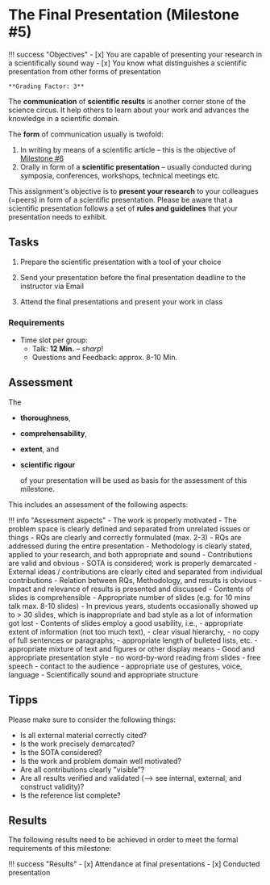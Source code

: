 # The Final Presentation (Milestone #5)

<!-- !!! question
    This milstone will be graded with factor: **1** -->

!!! success "Objectives"
    - [x] You are capable of presenting your research in a scientifically sound way
    - [x] You know what distinguishes a scientific presentation from other forms of presentation
 
    **Grading Factor: 3**


The **communication** of **scientific results** is another corner stone of the science circus. It help others to learn about your work and advances the knowledge in a scientific domain.

The **form** of communication usually is twofold:

1. In writing by means of a scientific article – this is the objective of [Milestone #6](milestone6.md)
2. Orally in form of a **scientific presentation** – usually conducted during symposia, conferences, workshops, technical meetings etc.

This assignment's objective is to **present your research** to your colleagues (=peers) in form of a scientific presentation. 
Please be aware that a scientific presentation follows a set of **rules and guidelines** that your presentation needs to exhibit.


## Tasks

1. Prepare the scientific presentation with a tool of your choice
      
2. Send your presentation before the final presentation deadline to the instructor via Email

3. Attend the final presentations and present your work in class


### Requirements

- Time slot per group:
    - Talk: **12 Min.** – *sharp*!
    - Questions and Feedback: approx. 8-10 Min.

## Assessment

The 

- **thoroughness**, 
- **comprehensability**, 
- **extent**, and 
- **scientific rigour** 
  
  of your presentation will be used as basis for the assessment of this milestone.  

This includes an assessment of the following aspects:

!!! info "Assessment aspects"
    - The work is properly motivated
    - The problem space is clearly defined and separated from unrelated issues or things
    - RQs are clearly and correctly formulated (max. 2-3)
    - RQs are addressed during the entire presentation
    - Methodology is clearly stated, applied to your research, and both appropriate and sound
    - Contributions are valid and obvious
    - SOTA is considered; work is properly demarcated 
    - External ideas / contributions are clearly cited and separated from individual contributions
    - Relation between RQs, Methodology, and results is obvious
    - Impact and relevance of results is presented and discussed 
    - Contents of slides is comprehensible
    - Appropriate number of slides (e.g. for 10 mins talk max. 8-10 slides)
        - In previous years, students occasionally showed up to > 30 slides, which is inappropriate and bad style as a lot of information got lost
    - Contents of slides employ a good usability, i.e., 
        - appropriate extent of information (not too much text), 
        - clear visual hierarchy, 
        - no copy of full sentences or paragraphs; 
        - appropriate length of bulleted lists, etc.
        - appropriate mixture of text and figures or other display means
    - Good and appropriate presentation style
        - no word-by-word reading from slides
        - free speech
        - contact to the audience
        - appropriate use of gestures, voice, language 
    - Scientifically sound and appropriate structure 


## Tipps 

Please make sure to consider the following things:

- Is all external material correctly cited?
- Is the work precisely demarcated?
- Is the SOTA considered?
- Is the work and problem domain well motivated?
- Are all contributions clearly ”visible”?
- Are all results verified and validated (--> see internal, external, and construct validity)?
- Is the reference list complete?




## Results

The following results need to be achieved in order to meet the formal requirements of this milestone:

!!! success "Results"
    - [x] Attendance at final presentations
    - [x] Conducted presentation
